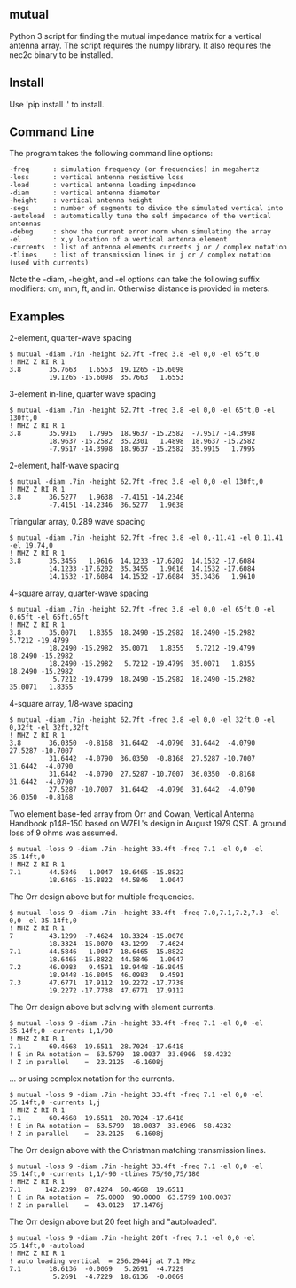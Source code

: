 

mutual
----------

Python 3 script for finding the mutual impedance 
matrix for a vertical antenna array.
The script requires the numpy library.  It also
requires the nec2c binary to be installed.

Install 
-------------

Use 'pip install .' to install.

Command Line
-------------

The program takes the following command line options:

```
-freq      : simulation frequency (or frequencies) in megahertz 
-loss      : vertical antenna resistive loss
-load      : vertical antenna loading impedance
-diam      : vertical antenna diameter
-height    : vertical antenna height
-segs      : number of segments to divide the simulated vertical into
-autoload  : automatically tune the self impedance of the vertical antennas
-debug     : show the current error norm when simulating the array
-el        : x,y location of a vertical antenna element
-currents  : list of antenna elements currents j or / complex notation
-tlines    : list of transmission lines in j or / complex notation (used with currents)
```

Note the -diam, -height, and -el options can take the following suffix modifiers:
cm, mm, ft, and in.  Otherwise distance is provided in meters.

Examples
--------

2-element, quarter-wave spacing


```
$ mutual -diam .7in -height 62.7ft -freq 3.8 -el 0,0 -el 65ft,0
! MHZ Z RI R 1
3.8       35.7663   1.6553  19.1265 -15.6098
          19.1265 -15.6098  35.7663   1.6553
```


3-element in-line, quarter wave spacing


```
$ mutual -diam .7in -height 62.7ft -freq 3.8 -el 0,0 -el 65ft,0 -el 130ft,0
! MHZ Z RI R 1
3.8       35.9915   1.7995  18.9637 -15.2582  -7.9517 -14.3998
          18.9637 -15.2582  35.2301   1.4898  18.9637 -15.2582
          -7.9517 -14.3998  18.9637 -15.2582  35.9915   1.7995
```


2-element, half-wave spacing


```
$ mutual -diam .7in -height 62.7ft -freq 3.8 -el 0,0 -el 130ft,0
! MHZ Z RI R 1
3.8       36.5277   1.9638  -7.4151 -14.2346
          -7.4151 -14.2346  36.5277   1.9638
```


Triangular array, 0.289 wave spacing


```
$ mutual -diam .7in -height 62.7ft -freq 3.8 -el 0,-11.41 -el 0,11.41 -el 19.74,0
! MHZ Z RI R 1
3.8       35.3455   1.9616  14.1233 -17.6202  14.1532 -17.6084
          14.1233 -17.6202  35.3455   1.9616  14.1532 -17.6084
          14.1532 -17.6084  14.1532 -17.6084  35.3436   1.9610
```


4-square array, quarter-wave spacing


```
$ mutual -diam .7in -height 62.7ft -freq 3.8 -el 0,0 -el 65ft,0 -el 0,65ft -el 65ft,65ft
! MHZ Z RI R 1
3.8       35.0071   1.8355  18.2490 -15.2982  18.2490 -15.2982   5.7212 -19.4799
          18.2490 -15.2982  35.0071   1.8355   5.7212 -19.4799  18.2490 -15.2982
          18.2490 -15.2982   5.7212 -19.4799  35.0071   1.8355  18.2490 -15.2982
           5.7212 -19.4799  18.2490 -15.2982  18.2490 -15.2982  35.0071   1.8355
```


4-square array, 1/8-wave spacing


```
$ mutual -diam .7in -height 62.7ft -freq 3.8 -el 0,0 -el 32ft,0 -el 0,32ft -el 32ft,32ft
! MHZ Z RI R 1
3.8       36.0350  -0.8168  31.6442  -4.0790  31.6442  -4.0790  27.5287 -10.7007
          31.6442  -4.0790  36.0350  -0.8168  27.5287 -10.7007  31.6442  -4.0790
          31.6442  -4.0790  27.5287 -10.7007  36.0350  -0.8168  31.6442  -4.0790
          27.5287 -10.7007  31.6442  -4.0790  31.6442  -4.0790  36.0350  -0.8168
```


Two element base-fed array from Orr and Cowan, Vertical Antenna Handbook p148-150 based on
W7EL's design in August 1979 QST.  A ground loss of 9 ohms was assumed.


```
$ mutual -loss 9 -diam .7in -height 33.4ft -freq 7.1 -el 0,0 -el 35.14ft,0
! MHZ Z RI R 1
7.1       44.5846   1.0047  18.6465 -15.8822
          18.6465 -15.8822  44.5846   1.0047
```


The Orr design above but for multiple frequencies.


```
$ mutual -loss 9 -diam .7in -height 33.4ft -freq 7.0,7.1,7.2,7.3 -el 0,0 -el 35.14ft,0
! MHZ Z RI R 1
7         43.1299  -7.4624  18.3324 -15.0070
          18.3324 -15.0070  43.1299  -7.4624
7.1       44.5846   1.0047  18.6465 -15.8822
          18.6465 -15.8822  44.5846   1.0047
7.2       46.0983   9.4591  18.9448 -16.8045
          18.9448 -16.8045  46.0983   9.4591
7.3       47.6771  17.9112  19.2272 -17.7738
          19.2272 -17.7738  47.6771  17.9112
```


The Orr design above but solving with element currents.


```
$ mutual -loss 9 -diam .7in -height 33.4ft -freq 7.1 -el 0,0 -el 35.14ft,0 -currents 1,1/90
! MHZ Z RI R 1
7.1       60.4668  19.6511  28.7024 -17.6418
! E in RA notation =  63.5799  18.0037  33.6906  58.4232
! Z in parallel    =  23.2125  -6.1608j
```


... or using complex notation for the currents.


```
$ mutual -loss 9 -diam .7in -height 33.4ft -freq 7.1 -el 0,0 -el 35.14ft,0 -currents 1,j
! MHZ Z RI R 1
7.1       60.4668  19.6511  28.7024 -17.6418
! E in RA notation =  63.5799  18.0037  33.6906  58.4232
! Z in parallel    =  23.2125  -6.1608j
```


The Orr design above with the Christman matching transmission lines.


```
$ mutual -loss 9 -diam .7in -height 33.4ft -freq 7.1 -el 0,0 -el 35.14ft,0 -currents 1,1/-90 -tlines 75/90,75/180
! MHZ Z RI R 1
7.1      142.2399  87.4274  60.4668  19.6511
! E in RA notation =  75.0000  90.0000  63.5799 108.0037
! Z in parallel    =  43.0123  17.1476j
```


The Orr design above but 20 feet high and "autoloaded".


```
$ mutual -loss 9 -diam .7in -height 20ft -freq 7.1 -el 0,0 -el 35.14ft,0 -autoload
! MHZ Z RI R 1
! auto loading vertical  = 256.2944j at 7.1 MHz
7.1       18.6136  -0.0069   5.2691  -4.7229
           5.2691  -4.7229  18.6136  -0.0069
```



